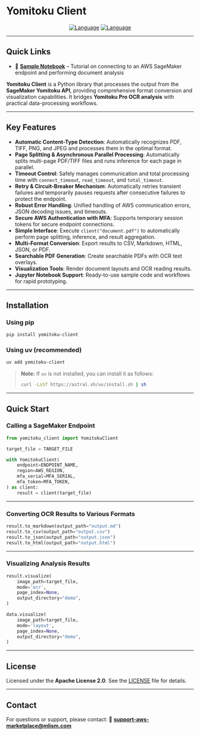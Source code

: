 # Yomitoku Client

<div align="center">

[![Language](https://img.shields.io/badge/🌐_English-blue?style=for-the-badge\&logo=github)](README.en.md) [![Language](https://img.shields.io/badge/🌐_Japanese-red?style=for-the-badge\&logo=github)](README.md)

</div>

---

## Quick Links

* 📓 **[Sample Notebook](notebooks/yomitoku-pro-document-analyzer.ipynb)** – Tutorial on connecting to an AWS SageMaker endpoint and performing document analysis

**Yomitoku Client** is a Python library that processes the output from the **SageMaker Yomitoku API**, providing comprehensive format conversion and visualization capabilities.
It bridges **Yomitoku Pro OCR analysis** with practical data-processing workflows.

---

## Key Features

* **Automatic Content-Type Detection**: Automatically recognizes PDF, TIFF, PNG, and JPEG and processes them in the optimal format.
* **Page Splitting & Asynchronous Parallel Processing**: Automatically splits multi-page PDF/TIFF files and runs inference for each page in parallel.
* **Timeout Control**: Safely manages communication and total processing time with `connect_timeout`, `read_timeout`, and `total_timeout`.
* **Retry & Circuit-Breaker Mechanism**: Automatically retries transient failures and temporarily pauses requests after consecutive failures to protect the endpoint.
* **Robust Error Handling**: Unified handling of AWS communication errors, JSON decoding issues, and timeouts.
* **Secure AWS Authentication with MFA**: Supports temporary session tokens for secure endpoint connections.
* **Simple Interface**: Execute `client("document.pdf")` to automatically perform page splitting, inference, and result aggregation.
* **Multi-Format Conversion**: Export results to CSV, Markdown, HTML, JSON, or PDF.
* **Searchable PDF Generation**: Create searchable PDFs with OCR text overlays.
* **Visualization Tools**: Render document layouts and OCR reading results.
* **Jupyter Notebook Support**: Ready-to-use sample code and workflows for rapid prototyping.

---

## Installation

### Using pip

```bash
pip install yomitoku-client
```

### Using uv (recommended)

```bash
uv add yomitoku-client
```

> **Note:**
> If `uv` is not installed, you can install it as follows:
>
> ```bash
> curl -LsSf https://astral.sh/uv/install.sh | sh
> ```

---

## Quick Start

### Calling a SageMaker Endpoint

```python
from yomitoku_client import YomitokuClient

target_file = TARGET_FILE

with YomitokuClient(
    endpoint=ENDPOINT_NAME,
    region=AWS_REGION,
    mfa_serial=MFA_SERIAL,
    mfa_token=MFA_TOKEN,
) as client:
    result = client(target_file)
```

---

### Converting OCR Results to Various Formats

```python
result.to_markdown(output_path="output.md")
result.to_csv(output_path="output.csv")
result.to_json(output_path="output.json")
result.to_html(output_path="output.html")
```

---

### Visualizing Analysis Results

```python
result.visualize(
    image_path=target_file,
    mode='ocr',
    page_index=None,
    output_directory="demo",
)

data.visualize(
    image_path=target_file,
    mode='layout',
    page_index=None,
    output_directory="demo",
)
```

---

## License

Licensed under the **Apache License 2.0**.
See the [LICENSE](LICENSE) file for details.

---

## Contact

For questions or support, please contact:
📧 **[support-aws-marketplace@mlism.com](mailto:support-aws-marketplace@mlism.com)**
